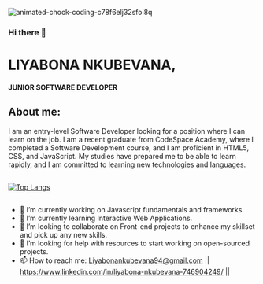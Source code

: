 ![animated-chock-coding-c78f6elj32sfoi8q](https://github.com/Liyabonankubevana/Liyabonankubevana/assets/99335910/e3e037a7-7973-4475-982c-161887d24eea)

### Hi there 👋
# LIYABONA NKUBEVANA, 
#### JUNIOR SOFTWARE DEVELOPER 


## About me:

I am an entry-level Software Developer looking for a position where I can learn on the job. I am a recent graduate from CodeSpace Academy, where I completed a Software Development course, and I am proficient in HTML5, CSS, and JavaScript. My studies have prepared me to be able to learn rapidly, and I am committed to learning new technologies and languages.


##

[![Top Langs](https://github-readme-stats.vercel.app/api/top-langs/?username=Liyabonankubevana)](https://github.com/Liyabonankubevana/github-readme-stats)


##
- 🔭 I’m currently working on Javascript fundamentals and frameworks.
- 🌱 I’m currently learning Interactive Web Applications. 
- 👯 I’m looking to collaborate on Front-end projects to enhance my skillset and pick up any new skills.
- 🤔 I’m looking for help with resources to start working on open-sourced projects. 
- 📫 How to reach me: Liyabonankubevana94@gmail.com || https://www.linkedin.com/in/liyabona-nkubevana-746904249/ || 
